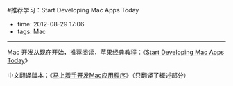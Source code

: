 #推荐学习：Start Developing Mac Apps Today

- time: 2012-08-29 17:06
- tags: Mac

----

Mac 开发从现在开始，推荐阅读，苹果经典教程：《<a href="https://developer.apple.com/library/mac/referencelibrary/GettingStarted/RoadMapOSX/chapters/01_Introduction.html">Start Developing Mac Apps Today</a>》

中文翻译版本：《<a href="http://www.cocoachina.com/applenews/devnews/2013/1211/7517.html">马上着手开发Mac应用程序</a>》（只翻译了概述部分）

